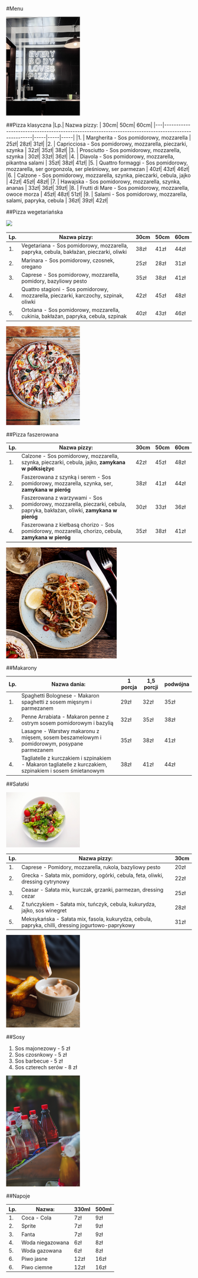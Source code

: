 #Menu

<img src = "repo_img/ana-enriquez-UCudAvr1tNo-unsplash.jpg" width = 200>

##Pizza klasyczna
|Lp.| Nazwa pizzy:                                                                                       | 30cm| 50cm| 60cm|
|---|----------------------------------------------------------------------------------------------------|-----|-----|-----|
|1. | Margherita - Sos pomidorowy, mozzarella                                                            | 25zł| 28zł| 31zł|
|2. | Capricciosa - Sos pomidorowy, mozzarella, pieczarki, szynka                                        | 32zł| 35zł| 38zł| 
|3. | Prosciutto - Sos pomidorowy, mozzarella, szynka                                                    | 30zł| 33zł| 36zł|
|4. | Diavola - Sos pomidorowy, mozzarella, pikantna salami                                              | 35zł| 38zł| 41zł|
|5. | Quattro formaggi - Sos pomidorowy, mozzarella, ser gorgonzola, ser pleśniowy, ser parmezan         | 40zł| 43zł| 46zł|
|6. | Calzone - Sos pomidorowy, mozzarella, szynka, pieczarki, cebula, jajko                             | 42zł| 45zł| 48zł|
|7. | Hawajska - Sos pomidorowy, mozzarella, szynka, ananas                                              | 33zł| 36zł| 39zł|
|8. | Frutti di Mare - Sos pomidorowy, mozzarella, owoce morza                                           | 45zł| 48zł| 51zł|
|9. | Salami - Sos pomidorowy, mozzarella, salami, papryka, cebula                                       | 36zł| 39zł| 42zł|


##Pizza wegetariańska

<img src = "repo_img/nathan-dumlao-bRdRUUtbxO0-unsplash.jpg" width=200>

|Lp.| Nazwa pizzy:                                                                                       | 30cm| 50cm| 60cm|
|---|----------------------------------------------------------------------------------------------------|-----|-----|-----|
|1. | Vegetariana - Sos pomidorowy, mozzarella, papryka, cebula, bakłażan, pieczarki, oliwki             | 38zł| 41zł| 44zł|
|2. | Marinara - Sos pomidorowy, czosnek, oregano                                                        | 25zł| 28zł| 31zł| 
|3. | Caprese - Sos pomidorowy, mozzarella, pomidory, bazyliowy pesto                                    | 35zł| 38zł| 41zł|
|4. | Quattro stagioni - Sos pomidorowy, mozzarella, pieczarki, karczochy, szpinak, oliwki               | 42zł| 45zł| 48zł|
|5. | Ortolana - Sos pomidorowy, mozzarella, cukinia, bakłażan, papryka, cebula, szpinak                 | 40zł| 43zł| 46zł|


<img src = "repo_img/foad-roshan-Y6OgisiGBjM-unsplash.jpg" width = 200>

##Pizza faszerowana

|Lp.| Nazwa pizzy:                                                                                       | 30cm| 50cm| 60cm|
|---|----------------------------------------------------------------------------------------------------|-----|-----|-----|
|1. | Calzone - Sos pomidorowy, mozzarella, szynka, pieczarki, cebula, jajko, **zamykana w półksiężyc**  | 42zł| 45zł| 48zł|
|2. | Faszerowana z szynką i serem - Sos pomidorowy, mozzarella, szynka, ser, **zamykana w pieróg**      | 38zł| 41zł| 44zł| 
|3. | Faszerowana z warzywami - Sos pomidorowy, mozzarella, pieczarki, cebula, papryka, bakłażan, oliwki, **zamykana w pieróg** | 30zł| 33zł| 36zł|
|4. | Faszerowana z kiełbasą chorizo - Sos pomidorowy, mozzarella, chorizo, cebula, **zamykana w pieróg**| 35zł| 38zł| 41zł|

<img src = "repo_img/clark-douglas-17ZU9BPy_Q4-unsplash.jpg" width = 300>

##Makarony

|Lp.| Nazwa dania:                                                                                       | 1 porcja| 1,5 porcji| podwójna|
|---|----------------------------------------------------------------------------------------------------|---------|-----------|---------|
|1. | Spaghetti Bolognese - Makaron spaghetti z sosem mięsnym i parmezanem                               | 29zł    |       32zł|     35zł|
|2. | Penne Arrabiata - Makaron penne z ostrym sosem pomidorowym i bazylią                               | 32zł    |       35zł|     38zł|
|3. | Lasagne - Warstwy makaronu z mięsem, sosem beszamelowym i pomidorowym, posypane parmezanem         | 35zł    |       38zł|     41zł|
|4. | Tagliatelle z kurczakiem i szpinakiem - Makaron tagliatelle z kurczakiem, szpinakiem i sosem śmietanowym | 38zł    |       41zł|     44zł|

##Sałatki

<img src = "repo_img/tania-melnyczuk-xeTv9N2FjXA-unsplash.jpg" width= 200>

|Lp.| Nazwa pizzy:                                                                                       | 30cm|
|---|----------------------------------------------------------------------------------------------------|-----|
|1. | Caprese - Pomidory, mozzarella, rukola, bazyliowy pesto                                            | 20zł|
|2. | Grecka - Sałata mix, pomidory, ogórki, cebula, feta, oliwki, dressing cytrynowy                    | 22zł|
|3. | Ceasar - Sałata mix, kurczak, grzanki, parmezan, dressing cezar                                    | 25zł|
|4. | Z tuńczykiem - Sałata mix, tuńczyk, cebula, kukurydza, jajko, sos winegret                         | 28zł|
|5. | Meksykańska - Sałata mix, fasola, kukurydza, cebula, papryka, chilli, dressing jogurtowo-paprykowy | 31zł|

<img src = "repo_img/abbie-tanner-Mzi4fdo93xQ-unsplash.jpg" width = 200>

##Sosy

1. Sos majonezowy - 5 zł
2. Sos czosnkowy - 5 zł
3. Sos barbecue - 5 zł
4. Sos czterech serów - 8 zł

<img src = "repo_img/punto-fotografico-pxubTOFtg_Y-unsplash.jpg" width = 200>

##Napoje

|Lp.| Nazwa:                                    | 330ml   | 500ml     |
|---|-------------------------------------------|---------|-----------|
|1. | Coca - Cola                               |  7zł    |        9zł|
|2. | Sprite                                    |  7zł    |        9zł|
|3. | Fanta                                     |  7zł    |        9zł|
|4. | Woda niegazowana                          |  6zł    |        8zł|
|5. | Woda gazowana                             |  6zł    |        8zł|
|6. | Piwo jasne                                | 12zł    |       16zł|
|6. | Piwo ciemne                               | 12zł    |       16zł|
